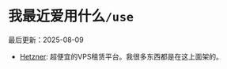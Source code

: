 # 我最近爱用什么`/use`
最后更新：2025-08-09

- [Hetzner](https://accounts.hetzner.com): 超便宜的VPS租赁平台。我很多东西都是在这上面架的。